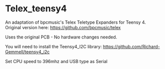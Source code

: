 # Telex_teensy4
An adaptation of bpcmusic's Telex Teletype Expanders for Teensy 4.  Original version here: https://github.com/bpcmusic/telex

Uses the original PCB - No hardware changes needed.

You will need to install the Teensy4_I2C library:   https://github.com/Richard-Gemmell/teensy4_i2c 


Set CPU speed to 396mhz  and USB type as Serial

